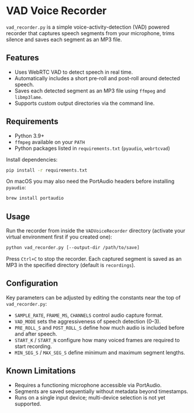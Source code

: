 # VAD Voice Recorder

`vad_recorder.py` is a simple voice-activity-detection (VAD) powered recorder that captures speech segments from your microphone, trims silence and saves each segment as an MP3 file.

## Features
- Uses WebRTC VAD to detect speech in real time.
- Automatically includes a short pre-roll and post-roll around detected speech.
- Saves each detected segment as an MP3 file using `ffmpeg` and `libmp3lame`.
- Supports custom output directories via the command line.

## Requirements
- Python 3.9+
- `ffmpeg` available on your `PATH`
- Python packages listed in `requirements.txt` (`pyaudio`, `webrtcvad`)

Install dependencies:


```bash
pip install -r requirements.txt
```

On macOS you may also need the PortAudio headers before installing `pyaudio`:


```bash
brew install portaudio
```

## Usage

Run the recorder from inside the `VADVoiceRecorder` directory (activate your virtual environment first if you created one):


```bash
python vad_recorder.py [--output-dir /path/to/save]
```

Press `Ctrl+C` to stop the recorder. Each captured segment is saved as an MP3 in the specified directory (default is `recordings`).

## Configuration

Key parameters can be adjusted by editing the constants near the top of `vad_recorder.py`:
- `SAMPLE_RATE`, `FRAME_MS`, `CHANNELS` control audio capture format.
- `VAD_MODE` sets the aggressiveness of speech detection (0–3).
- `PRE_ROLL_S` and `POST_ROLL_S` define how much audio is included before and after speech.
- `START_K` / `START_N` configure how many voiced frames are required to start recording.
- `MIN_SEG_S` / `MAX_SEG_S` define minimum and maximum segment lengths.

## Known Limitations
- Requires a functioning microphone accessible via PortAudio.
- Segments are saved sequentially without metadata beyond timestamps.
- Runs on a single input device; multi-device selection is not yet supported.

